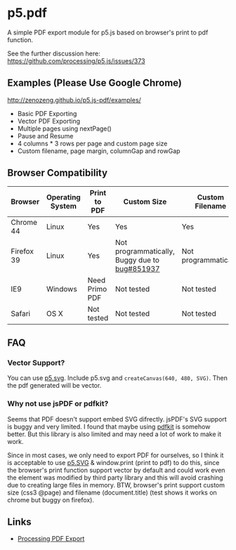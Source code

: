 # p5.pdf

A simple PDF export module for p5.js based on browser's print to pdf function.

See the further discussion here: https://github.com/processing/p5.js/issues/373

## Examples (Please Use Google Chrome)

http://zenozeng.github.io/p5.js-pdf/examples/

- Basic PDF Exporting
- Vector PDF Exporting
- Multiple pages using nextPage()
- Pause and Resume
- 4 columns * 3 rows per page and custom page size
- Custom filename, page margin, columnGap and rowGap

## Browser Compatibility

Browser | Operating System | Print to PDF | Custom Size | Custom Filename
--------|------------------|--------------|---------------------------|----------------
Chrome 44 | Linux            | Yes          | Yes         | Yes
Firefox 39 | Linux            | Yes          | Not programmatically, Buggy due to [bug#851937](https://bugzilla.mozilla.org/show_bug.cgi?id=851937) | Not programmatically
IE9     | Windows          | Need Primo PDF | Not tested | Not tested
Safari  | OS X             | Not tested   | Not tested  | Not tested

## FAQ

### Vector Support?

You can use [p5.svg](https://github.com/zenozeng/p5.js-svg/).
Include p5.svg and `createCanvas(640, 480, SVG)`.
Then the pdf generated will be vector.

### Why not use jsPDF or pdfkit?

Seems that PDF doesn't support embed SVG difrectly. jsPDF's SVG support is buggy and very limited. I found that maybe using [pdfkit](https://github.com/devongovett/pdfkit/blob/86c94d2c19a455f8d48d65c0f72f74e6ec9f88ac/lib/mixins/vector.coffee) is somehow better. But this library is also limited and may need a lot of work to make it work.

Since in most cases, we only need to export PDF for ourselves, so I think it is acceptable to use [p5.SVG](https://github.com/zenozeng/p5.js-svg/) & window.print (print to pdf) to do this, since the browser's print function support vector by default and could work even the element was modified by third party library and this will avoid crashing due to creating large files in memory. BTW, browser's print support custom size (css3 @page) and filename (document.title) (test shows it works on chrome but buggy on firefox).

## Links

- [Processing PDF Export](https://processing.org/reference/libraries/pdf/)
